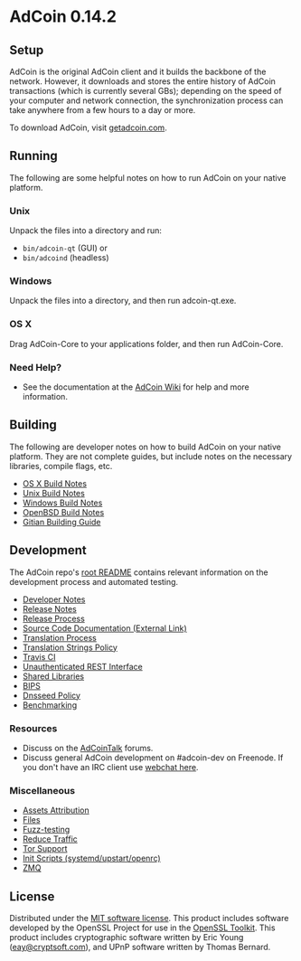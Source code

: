 AdCoin 0.14.2
=====================

Setup
---------------------
AdCoin is the original AdCoin client and it builds the backbone of the network. However, it downloads and stores the entire history of AdCoin transactions (which is currently several GBs); depending on the speed of your computer and network connection, the synchronization process can take anywhere from a few hours to a day or more.

To download AdCoin, visit [getadcoin.com](https://www.getadcoin.com).

Running
---------------------
The following are some helpful notes on how to run AdCoin on your native platform.

### Unix

Unpack the files into a directory and run:

- `bin/adcoin-qt` (GUI) or
- `bin/adcoind` (headless)

### Windows

Unpack the files into a directory, and then run adcoin-qt.exe.

### OS X

Drag AdCoin-Core to your applications folder, and then run AdCoin-Core.

### Need Help?

* See the documentation at the [AdCoin Wiki](https://www.getadcoin.com/)
for help and more information.


Building
---------------------
The following are developer notes on how to build AdCoin on your native platform. They are not complete guides, but include notes on the necessary libraries, compile flags, etc.

- [OS X Build Notes](build-osx.md)
- [Unix Build Notes](build-unix.md)
- [Windows Build Notes](build-windows.md)
- [OpenBSD Build Notes](build-openbsd.md)
- [Gitian Building Guide](gitian-building.md)

Development
---------------------
The AdCoin repo's [root README](/README.md) contains relevant information on the development process and automated testing.

- [Developer Notes](developer-notes.md)
- [Release Notes](release-notes.md)
- [Release Process](release-process.md)
- [Source Code Documentation (External Link)](https://dev.visucore.com/adcoin/doxygen/)
- [Translation Process](translation_process.md)
- [Translation Strings Policy](translation_strings_policy.md)
- [Travis CI](travis-ci.md)
- [Unauthenticated REST Interface](REST-interface.md)
- [Shared Libraries](shared-libraries.md)
- [BIPS](bips.md)
- [Dnsseed Policy](dnsseed-policy.md)
- [Benchmarking](benchmarking.md)

### Resources
* Discuss on the [AdCoinTalk](https://adcointalk.io/) forums.
* Discuss general AdCoin development on #adcoin-dev on Freenode. If you don't have an IRC client use [webchat here](http://webchat.freenode.net/?channels=adcoin-dev).

### Miscellaneous
- [Assets Attribution](assets-attribution.md)
- [Files](files.md)
- [Fuzz-testing](fuzzing.md)
- [Reduce Traffic](reduce-traffic.md)
- [Tor Support](tor.md)
- [Init Scripts (systemd/upstart/openrc)](init.md)
- [ZMQ](zmq.md)

License
---------------------
Distributed under the [MIT software license](/COPYING).
This product includes software developed by the OpenSSL Project for use in the [OpenSSL Toolkit](https://www.openssl.org/). This product includes
cryptographic software written by Eric Young ([eay@cryptsoft.com](mailto:eay@cryptsoft.com)), and UPnP software written by Thomas Bernard.

